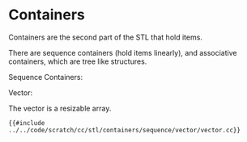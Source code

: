 # Containers

Containers are the second part of the STL that hold items.

There are sequence containers (hold items linearly), and associative containers, which are tree like structures.

Sequence Containers:

Vector:

The vector is a resizable array.

```cpp,editable
{{#include ../../code/scratch/cc/stl/containers/sequence/vector/vector.cc}}
```
